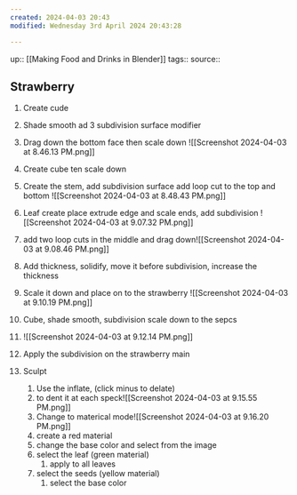 ```yaml
---
created: 2024-04-03 20:43
modified: Wednesday 3rd April 2024 20:43:28

---
```

up::  [[Making Food and Drinks in Blender]]
tags::
source::
## Strawberry

1. Create cude
2. Shade smooth ad 3 subdivision surface modifier
3. Drag down the bottom face then scale down
	![[Screenshot 2024-04-03 at 8.46.13 PM.png]]
4. Create cube ten scale down
5. Create the stem, add subdivision surface add loop cut to the top and bottom
	![[Screenshot 2024-04-03 at 8.48.43 PM.png]]

1. Leaf create place extrude edge and scale ends, add subdivision
	![[Screenshot 2024-04-03 at 9.07.32 PM.png]]
1. add two loop cuts in the middle and drag down![[Screenshot 2024-04-03 at 9.08.46 PM.png]]
2. Add thickness, solidify, move it before subdivision, increase the thickness
3. Scale it down and place on to the strawberry
	![[Screenshot 2024-04-03 at 9.10.19 PM.png]]
4. Cube, shade smooth, subdivision scale down to the sepcs
5. ![[Screenshot 2024-04-03 at 9.12.14 PM.png]]
6. Apply the subdivision on the strawberry main
7. Sculpt
	1. Use the inflate, (click minus to delate)
	2. to dent it at each speck![[Screenshot 2024-04-03 at 9.15.55 PM.png]]
	3. Change to materical mode![[Screenshot 2024-04-03 at 9.16.20 PM.png]]
	4. create a red material
	5. change the base color and select from the image
	6. select the leaf (green material)
		1. apply to all leaves
	7. select the seeds (yellow material)
		1. select the base color
